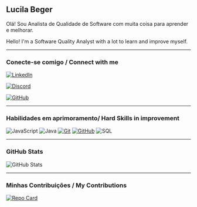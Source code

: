 ## Lucila Beger
 Olá! Sou Analista de Qualidade de Software com muita coisa para aprender e melhorar. 

 Hello! I'm a Software Quality Analyst with a lot to learn and improve myself.

---

### Conecte-se comigo / Connect with me
[![LinkedIn](https://img.shields.io/badge/LinkedIn-FFF?style=for-the-badge&logo=linkedin&logoColor=0E76A8)](https://www.linkedin.com/in/lucila-y-38a830245/)

[![Discord](https://img.shields.io/badge/Discord-FFF?style=for-the-badge&logo=discord)](https://www.discord.com/in/lucila777/)

[![GitHub](https://img.shields.io/badge/GitHub-FFF?style=for-the-badge&logo=github&logoColor=000)](https://www.instagram.com/Lucila7/)

---

### Habilidades em aprimoramento/ Hard Skills  in improvement
![JavaScript](https://img.shields.io/badge/JavaScript-FFF?style=for-the-badge&logo=javascript)
![Java](https://img.shields.io/badge/Java-FFF?style=for-the-badge&logo=java)
[![Git](https://img.shields.io/badge/Git-FFF?style=for-the-badge&logo=git&logoColor=E94D5F)](https://git-scm.com/doc) 
[![GitHub](https://img.shields.io/badge/GitHub-FFF?style=for-the-badge&logo=github&logoColor=30A3DC)](https://docs.github.com/)
![SQL](https://img.shields.io/badge/SQL-FFF?style=for-the-badge&logo=sql)

---
### GitHub Stats
![GitHub Stats](https://github-readme-stats.vercel.app/api?username=Lucila7&theme=transparent&bg_color=000&border_color=30A3DC&show_icons=true&icon_color=30A3DC&title_color=00FF00&text_color=FFF&hide_title=true&hide=stars)

---

### Minhas Contribuições / My Contributions
[![Repo Card](https://github-readme-stats.vercel.app/api/pin/?username=Lucila7&repo=dio-lab-open-source&bg_color=000&border_color=30A3DC&show_icons=true&icon_color=30A3DC&title_color=00FF00&text_color=FFF)](https://github.com/Lucila7/dio-lab-open-source)

